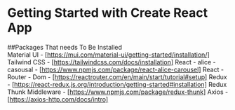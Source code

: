 # Getting Started with Create React App

##Packages That needs To Be Installed
<br>
Material UI - [https://mui.com/material-ui/getting-started/installation/]
Tailwind CSS - [https://tailwindcss.com/docs/installation]
React - alice - casousal - [https://www.npmjs.com/package/react-alice-carousel]
React - Router - Dom - [https://reactrouter.com/en/main/start/tutorial#setup]
Redux - [https://react-redux.js.org/introduction/getting-started#installation]
Redux Thunk Middleware - [https://www.npmjs.com/package/redux-thunk]
Axios - [https://axios-http.com/docs/intro]
